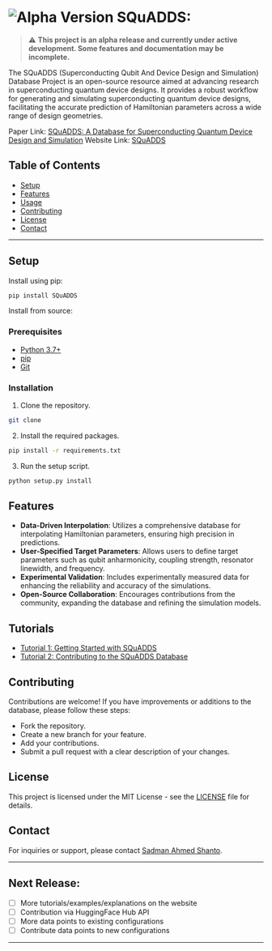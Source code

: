 # ![Alpha Version](https://img.shields.io/badge/Status-Alpha%20Version-yellow) SQuADDS: 

> :warning: **This project is an alpha release and currently under active development. Some features and documentation may be incomplete.**

The SQuADDS (Superconducting Qubit And Device Design and Simulation) Database Project is an open-source resource aimed at advancing research in superconducting quantum device designs. It provides a robust workflow for generating and simulating superconducting quantum device designs, facilitating the accurate prediction of Hamiltonian parameters across a wide range of design geometries.

Paper Link: [SQuADDS: A Database for Superconducting Quantum Device Design and Simulation](https://)
Website Link: [SQuADDS](https://sadmanahmedshanto.com/SQuADDS/)

## Table of Contents

- [Setup](#setup)
- [Features](#features)
- [Usage](#usage)
- [Contributing](#contributing)
- [License](#license)
- [Contact](#contact)

--- 

## Setup

Install using pip:

```bash
pip install SQuADDS
```

Install from source:

### Prerequisites
- [Python 3.7+](https://www.python.org/downloads/)
- [pip](https://pip.pypa.io/en/stable/installing/)
- [Git](https://git-scm.com/downloads)

### Installation

1. Clone the repository.
```bash
git clone
```
2. Install the required packages.
```bash
pip install -r requirements.txt
```
3. Run the setup script.
```bash
python setup.py install
```

## Features

- **Data-Driven Interpolation**: Utilizes a comprehensive database for interpolating Hamiltonian parameters, ensuring high precision in predictions.
- **User-Specified Target Parameters**: Allows users to define target parameters such as qubit anharmonicity, coupling strength, resonator linewidth, and frequency.
- **Experimental Validation**: Includes experimentally measured data for enhancing the reliability and accuracy of the simulations.
- **Open-Source Collaboration**: Encourages contributions from the community, expanding the database and refining the simulation models.

## Tutorials
- [Tutorial 1: Getting Started with SQuADDS](https://sadmanahmedshanto.com/SQuADDS/tutorials/Tutorial-1_getting_started_with_SQuADDS.html)
- [Tutorial 2: Contributing to the SQuADDS Database](https://sadmanahmedshanto.com/SQuADDS/tutorials/Tutorial-2_Contributing_to_SQuADDS.html)


## Contributing

Contributions are welcome! If you have improvements or additions to the database, please follow these steps:

- Fork the repository.
- Create a new branch for your feature.
- Add your contributions.
- Submit a pull request with a clear description of your changes.

## License

This project is licensed under the MIT License - see the [LICENSE](LICENSE) file for details.


## Contact
For inquiries or support, please contact [Sadman Ahmed Shanto](mailto:shanto@usc.edu).

---

## Next Release:

- [ ] More tutorials/examples/explanations on the website
- [ ] Contribution via HuggingFace Hub API
- [ ] More data points to existing configurations 
- [ ] Contribute data points to new configurations 

---
